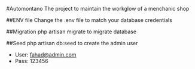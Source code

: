 #Automontano
The project to maintain the workglow of a menchanic shop

##ENV file
Change the .env file to match your database credentials

##Migration
php artisan migrate to migrate database

##Seed
php artisan db:seed to create the admin user 

  - User: fahad@admin.com
  - Pass: 123456